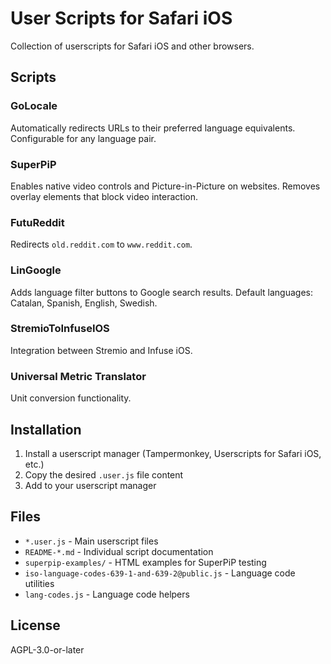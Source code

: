 # User Scripts for Safari iOS

Collection of userscripts for Safari iOS and other browsers.

## Scripts

### GoLocale
Automatically redirects URLs to their preferred language equivalents. Configurable for any language pair.

### SuperPiP
Enables native video controls and Picture-in-Picture on websites. Removes overlay elements that block video interaction.

### FutuReddit
Redirects `old.reddit.com` to `www.reddit.com`.

### LinGoogle
Adds language filter buttons to Google search results. Default languages: Catalan, Spanish, English, Swedish.

### StremioToInfuseIOS
Integration between Stremio and Infuse iOS.

### Universal Metric Translator
Unit conversion functionality.

## Installation

1. Install a userscript manager (Tampermonkey, Userscripts for Safari iOS, etc.)
2. Copy the desired `.user.js` file content
3. Add to your userscript manager

## Files

- `*.user.js` - Main userscript files
- `README-*.md` - Individual script documentation
- `superpip-examples/` - HTML examples for SuperPiP testing
- `iso-language-codes-639-1-and-639-2@public.js` - Language code utilities
- `lang-codes.js` - Language code helpers

## License

AGPL-3.0-or-later